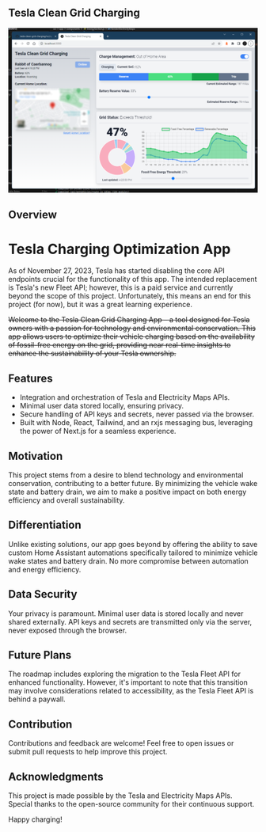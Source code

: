 ## Tesla Clean Grid Charging

![Screenshot of the application](https://github.com/jbelew/tesla-clean-grid-charging/blob/master/public/screenshot.png?raw=true)

## Overview

# Tesla Charging Optimization App

As of November 27, 2023, Tesla has started disabling the core API endpoints crucial for the functionality of this app. The intended replacement is Tesla's new Fleet API; however, this is a paid service and currently beyond the scope of this project. Unfortunately, this means an end for this project (for now), but it was a great learning experience. 

~~Welcome to the Tesla Clean Grid Charging App – a tool designed for Tesla owners with a passion for technology and environmental conservation. This app allows users to optimize their vehicle charging based on the availability of fossil-free energy on the grid, providing near real-time insights to enhance the sustainability of your Tesla ownership.~~

## Features

- Integration and orchestration of Tesla and Electricity Maps APIs.
- Minimal user data stored locally, ensuring privacy.
- Secure handling of API keys and secrets, never passed via the browser.
- Built with Node, React, Tailwind, and an rxjs messaging bus, leveraging the power of Next.js for a seamless experience.

## Motivation

This project stems from a desire to blend technology and environmental conservation, contributing to a better future. By minimizing the vehicle wake state and battery drain, we aim to make a positive impact on both energy efficiency and overall sustainability.

## Differentiation

Unlike existing solutions, our app goes beyond by offering the ability to save custom Home Assistant automations specifically tailored to minimize vehicle wake states and battery drain. No more compromise between automation and energy efficiency.

## Data Security

Your privacy is paramount. Minimal user data is stored locally and never shared externally. API keys and secrets are transmitted only via the server, never exposed through the browser.

## Future Plans

The roadmap includes exploring the migration to the Tesla Fleet API for enhanced functionality. However, it's important to note that this transition may involve considerations related to accessibility, as the Tesla Fleet API is behind a paywall.

## Contribution

Contributions and feedback are welcome! Feel free to open issues or submit pull requests to help improve this project.

## Acknowledgments

This project is made possible by the Tesla and Electricity Maps APIs. Special thanks to the open-source community for their continuous support.

Happy charging!

